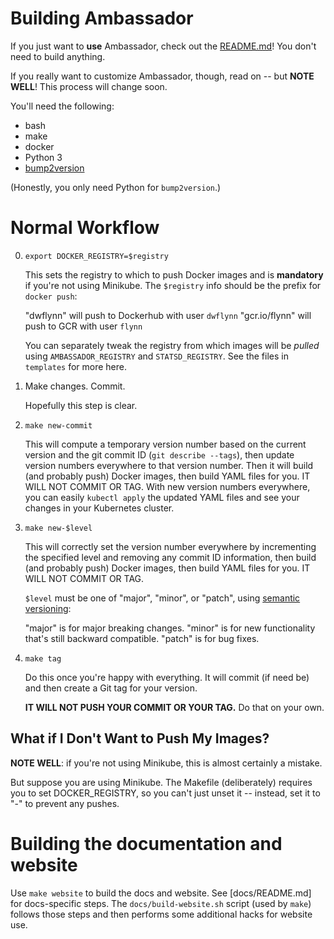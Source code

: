 Building Ambassador
===================

If you just want to **use** Ambassador, check out the [README.md](README.md)! You don't need to build anything.

If you really want to customize Ambassador, though, read on -- but **NOTE WELL**! This process will change soon.

You'll need the following:

- bash
- make
- docker
- Python 3
- [bump2version](https://pypi.python.org/pypi/bump2version)

(Honestly, you only need Python for `bump2version`.)

Normal Workflow
===============

0. `export DOCKER_REGISTRY=$registry`

   This sets the registry to which to push Docker images and is **mandatory** if you're not using Minikube. The `$registry` info should be the prefix for `docker push`:

   "dwflynn" will push to Dockerhub with user `dwflynn`
   "gcr.io/flynn" will push to GCR with user `flynn`

   You can separately tweak the registry from which images will be _pulled_ using `AMBASSADOR_REGISTRY` and `STATSD_REGISTRY`. See the files in `templates` for more here.

1. Make changes. Commit.

   Hopefully this step is clear.

2. `make new-commit`

   This will compute a temporary version number based on the current version and the git commit ID (`git describe --tags`), then update version numbers everywhere to that version number. Then it will build (and probably push) Docker images, then build YAML files for you. IT WILL NOT COMMIT OR TAG. With new version numbers everywhere, you can easily `kubectl apply` the updated YAML files and see your changes in your Kubernetes cluster.

3. `make new-$level`

   This will correctly set the version number everywhere by incrementing the specified level and removing any commit ID information, then build (and probably push) Docker images, then build YAML files for you. IT WILL NOT COMMIT OR TAG.

   `$level` must be one of "major", "minor", or "patch", using [semantic versioning](http://semver.org/):

   "major" is for major breaking changes.
   "minor" is for new functionality that's still backward compatible.
   "patch" is for bug fixes.

4. `make tag`

   Do this once you're happy with everything. It will commit (if need be) and then create a Git tag for your version.

   **IT WILL NOT PUSH YOUR COMMIT OR YOUR TAG.** Do that on your own.

What if I Don't Want to Push My Images?
---------------------------------------

**NOTE WELL**: if you're not using Minikube, this is almost certainly a mistake.

But suppose you are using Minikube. The Makefile (deliberately) requires you to set DOCKER_REGISTRY, so you can't just unset it -- instead, set it to "-" to prevent any pushes.

Building the documentation and website
======================================

Use `make website` to build the docs and website. See [docs/README.md] for docs-specific steps. The `docs/build-website.sh` script (used by `make`) follows those steps and then performs some additional hacks for website use.
